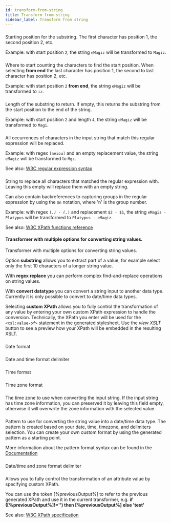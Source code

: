 ```yaml
---
id: transform-from-string
title: Transform from string
sidebar_label: Transform from string
---
```

### 
Starting position for the substring. The first character has position 1, the second position 2, etc.

Example: with start position <code>2</code>, the string <code>eMagiz</code> will be transformed to <code>Magiz</code>.

### 
Where to start counting the characters to find the start position. When selecting <b>from end</b> the last character has position 1, the second to last character has position 2, etc.

Example: with start position <code>2</code> <b>from end</b>, the string <code>eMagiz</code> will be transformed to <code>iz</code>.

### 
Length of the substring to return. If empty, this returns the substring from the start position to the end of the string.

Example: with start position <code>2</code> and length <code>4</code>, the string <code>eMagiz</code> will be transformed to <code>Magi</code>.

### 
All occurrences of characters in the input string that match this regular expression will be replaced.

Example: with regex <code>[aeiou]</code> and an empty replacement value, the string <code>eMagiz</code> will be transformed to <code>Mgz</code>.

See also: <u><a href="https://www.w3.org/TR/xpath-functions/#regex-syntax" target="_blank">W3C regular expression syntax</a></u>

### 
String to replace all characters that matched the regular expression with. Leaving this empty will replace them with an empty string.

Can also contain backreferences to capturing groups in the regular expression by using the <code>$n</code> notation, where 'n' is the group number.

Example: with regex <code>(.*) - (.*)</code> and replacement <code>$2 - $1</code>, the string <code>eMagiz - Platypus</code> will be transformed to <code>Platypus - eMagiz</code>.

See also: <u><a href="https://www.w3.org/TR/xpath-functions/#func-replace" target="_blank">W3C XPath functions reference</a></u>

#### Transformer with multiple options for converting string values.


Transformer with multiple options for converting string values.

Option <b>substring</b> allows you to extract part of a value, for example select only the first 10 characters of a longer string value.

With <b>regex replace</b> you can perform complex find-and-replace operations on string values.

With <b>convert datatype</b> you can convert a string input to another data type. Currently it is only possible to convert to date/time data types.

Selecting <b>custom XPath</b> allows you to fully control the transformation of any value by entering your own custom XPath expression to handle the conversion. Technically, the XPath you enter will be used for the <code>&lt;xsl:value-of&gt;</code> statement in the generated stylesheet. Use the <i>view XSLT</i> button to see a preview how your XPath will be embedded in the resulting XSLT.

### 
Date format 


### 
Date and time format delimiter

### 
Time format

### 
Time zone format 

### 
The time zone to use when converting the input string. If the input string has time zone information, you can preserved it by leaving this field empty, otherwise it will overwrite the zone information with the selected value.

### 
Pattern to use for converting the string value into a date/time data type. The pattern is created based on your date, time,  timezone, and delimiters selection. You can create your own custom format by using the generated pattern as a starting point.

More information about the pattern format syntax can be found in the <a href="http://joda-time.sourceforge.net/apidocs/org/joda/time/format/DateTimeFormat.html" target="_blank">Documentation</a>

### 
Date/time and zone format delimiter

### 
Allows you to fully control the transformation of an attribute value by specifying custom XPath.

You can use the token [%previousOutput%] to refer to the previous generated XPath and use it in the current transformer, e.g. <b>if ([%previousOutput%]!='') then [%previousOutput%] else 'test' </b>

See also: <u><a href="https://www.w3.org/TR/xpath/" target="_blank">W3C XPath specification</a></u>

